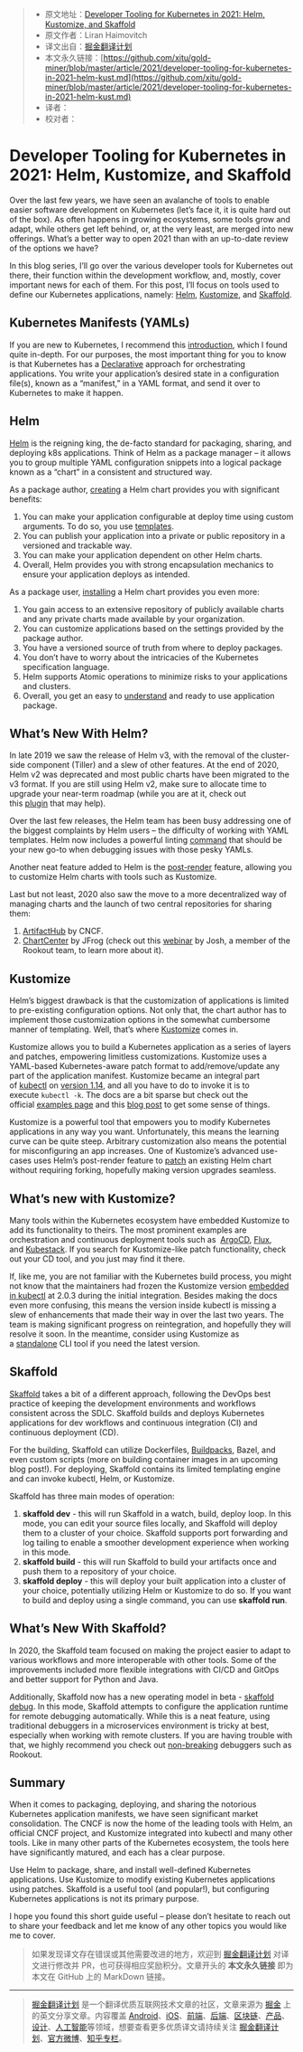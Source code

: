 > * 原文地址：[Developer Tooling for Kubernetes in 2021: Helm, Kustomize, and Skaffold](https://dzone.com/articles/developer-tooling-for-kubernetes-in-2021-helm-kust)
> * 原文作者：Liran Haimovitch
> * 译文出自：[掘金翻译计划](https://github.com/xitu/gold-miner)
> * 本文永久链接：[https://github.com/xitu/gold-miner/blob/master/article/2021/developer-tooling-for-kubernetes-in-2021-helm-kust.md](https://github.com/xitu/gold-miner/blob/master/article/2021/developer-tooling-for-kubernetes-in-2021-helm-kust.md)
> * 译者：
> * 校对者：

# Developer Tooling for Kubernetes in 2021: Helm, Kustomize, and Skaffold

Over the last few years, we have seen an avalanche of tools to enable easier software development on Kubernetes (let’s face it, it is quite hard out of the box). As often happens in growing ecosystems, some tools grow and adapt, while others get left behind, or, at the very least, are merged into new offerings. What’s a better way to open 2021 than with an up-to-date review of the options we have?

In this blog series, I’ll go over the various developer tools for Kubernetes out there, their function within the development workflow, and, mostly, cover important news for each of them. For this post, I’ll focus on tools used to define our Kubernetes applications, namely: [Helm](https://helm.sh/docs/helm/helm_lint/), [Kustomize](https://kustomize.io/), and [Skaffold](https://skaffold.dev/).

## Kubernetes Manifests (YAMLs)

If you are new to Kubernetes, I recommend this [introduction](https://www.jeremyjordan.me/kubernetes/), which I found quite in-depth. For our purposes, the most important thing for you to know is that Kubernetes has a [Declarative](https://www.leverege.com/iot-ebook/kubernetes-object-management-model) approach for orchestrating applications. You write your application’s desired state in a configuration file(s), known as a “manifest,” in a YAML format, and send it over to Kubernetes to make it happen.

## Helm

[Helm](https://helm.sh/) is the reigning king, the de-facto standard for packaging, sharing, and deploying k8s applications. Think of Helm as a package manager – it allows you to group multiple YAML configuration snippets into a logical package known as a “chart” in a consistent and structured way.

As a package author, [creating](https://opensource.com/article/20/5/helm-charts) a Helm chart provides you with significant benefits:

1. You can make your application configurable at deploy time using custom arguments. To do so, you use [templates](https://helm.sh/docs/chart_template_guide/).
2. You can publish your application into a private or public repository in a versioned and trackable way.
3. You can make your application dependent on other Helm charts.
4. Overall, Helm provides you with strong encapsulation mechanics to ensure your application deploys as intended.

As a package user, [installing](https://helm.sh/docs/helm/helm_install/) a Helm chart provides you even more:

1. You gain access to an extensive repository of publicly available charts and any private charts made available by your organization.
2. You can customize applications based on the settings provided by the package author.
3. You have a versioned source of truth from where to deploy packages.
4. You don’t have to worry about the intricacies of the Kubernetes specification language.
5. Helm supports Atomic operations to minimize risks to your applications and clusters.
6. Overall, you get an easy to [understand](https://www.rookout.com/blog/using-helm-to-improve-software-understandability) and ready to use application package.

## What’s New With Helm?

In late 2019 we saw the release of Helm v3, with the removal of the cluster-side component (Tiller) and a slew of other features. At the end of 2020, Helm v2 was deprecated and most public charts have been migrated to the v3 format. If you are still using Helm v2, make sure to allocate time to upgrade your near-term roadmap (while you are at it, check out this [plugin](https://github.com/helm/helm-2to3) that may help).

Over the last few releases, the Helm team has been busy addressing one of the biggest complaints by Helm users – the difficulty of working with YAML templates. Helm now includes a powerful linting [command](https://helm.sh/docs/helm/helm_lint/) that should be your new go-to when debugging issues with those pesky YAMLs.

Another neat feature added to Helm is the [post-render](https://helm.sh/docs/topics/advanced/) feature, allowing you to customize Helm charts with tools such as Kustomize.

Last but not least, 2020 also saw the move to a more decentralized way of managing charts and the launch of two central repositories for sharing them:

1. [ArtifactHub](https://artifacthub.io/) by CNCF.
2. [ChartCenter](https://chartcenter.io/) by JFrog (check out this [webinar](https://lp.rookout.com/webinar-modernized-developer-workflow) by Josh, a member of the Rookout team, to learn more about it).

## Kustomize

Helm’s biggest drawback is that the customization of applications is limited to pre-existing configuration options. Not only that, the chart author has to implement those customization options in the somewhat cumbersome manner of templating. Well, that’s where [Kustomize](https://kustomize.io/) comes in.

Kustomize allows you to build a Kubernetes application as a series of layers and patches, empowering limitless customizations. Kustomize uses a YAML-based Kubernetes-aware patch format to add/remove/update any part of the application manifest. Kustomize became an integral part of [kubectl](https://dockerlabs.collabnix.com/kubernetes/beginners/what-is-kubect.html) on [version 1.14](https://kubernetes.io/blog/2019/03/25/kubernetes-1-14-release-announcement/), and all you have to do to invoke it is to execute `kubectl -k`. The docs are a bit sparse but check out the official [examples page](https://github.com/kubernetes-sigs/kustomize/tree/master/examples) and this [blog post](https://www.digitalocean.com/community/tutorials/how-to-manage-your-kubernetes-configurations-with-kustomize) to get some sense of things.

Kustomize is a powerful tool that empowers you to modify Kubernetes applications in any way you want. Unfortunately, this means the learning curve can be quite steep. Arbitrary customization also means the potential for misconfiguring an app increases. One of Kustomize’s advanced use-cases uses Helm’s post-render feature to [patch](https://github.com/thomastaylor312/advanced-helm-demos/tree/master/post-render) an existing Helm chart without requiring forking, hopefully making version upgrades seamless.

## What’s new with Kustomize?

Many tools within the Kubernetes ecosystem have embedded Kustomize to add its functionality to theirs. The most prominent examples are orchestration and continuous deployment tools such as  [ArgoCD](https://argoproj.github.io/argo-cd/), [Flux](https://fluxcd.io/), and [Kubestack](https://www.kubestack.com/). If you search for Kustomize-like patch functionality, check out your CD tool, and you just may find it there.

If, like me, you are not familiar with the Kubernetes build process, you might not know that the maintainers had frozen the Kustomize version [embedded in kubectl](https://github.com/kubernetes/kubectl/issues/818) at 2.0.3 during the initial integration. Besides making the docs even more confusing, this means the version inside kubectl is missing a slew of enhancements that made their way in over the last two years. The team is making significant progress on reintegration, and hopefully they will resolve it soon. In the meantime, consider using Kustomize as a [standalone](https://kubectl.docs.kubernetes.io/installation/kustomize/) CLI tool if you need the latest version.

## Skaffold

[Skaffold](https://skaffold.dev/) takes a bit of a different approach, following the DevOps best practice of keeping the development environments and workflows consistent across the SDLC. Skaffold builds and deploys Kubernetes applications for dev workflows and continuous integration (CI) and continuous deployment (CD).

For the building, Skaffold can utilize Dockerfiles, [Buildpacks](https://buildpacks.io/), Bazel, and even custom scripts (more on building container images in an upcoming blog post!). For deploying, Skaffold contains its limited templating engine and can invoke kubectl, Helm, or Kustomize.

Skaffold has three main modes of operation:

1. **skaffold dev** - this will run Skaffold in a watch, build, deploy loop. In this mode, you can edit your source files locally, and Skaffold will deploy them to a cluster of your choice. Skaffold supports port forwarding and log tailing to enable a smoother development experience when working in this mode.
2. **skaffold build** - this will run Skaffold to build your artifacts once and push them to a repository of your choice.
3. **skaffold deploy** - this will deploy your built application into a cluster of your choice, potentially utilizing Helm or Kustomize to do so. If you want to build and deploy using a single command, you can use **skaffold run**.

## What’s New With Skaffold?

In 2020, the Skaffold team focused on making the project easier to adapt to various workflows and more interoperable with other tools. Some of the improvements included more flexible integrations with CI/CD and GitOps and better support for Python and Java.

Additionally, Skaffold now has a new operating model in beta - [skaffold debug](https://skaffold.dev/docs/workflows/debug/). In this mode, Skaffold attempts to configure the application runtime for remote debugging automatically. While this is a neat feature, using traditional debuggers in a microservices environment is tricky at best, especially when working with remote clusters. If you are having trouble with that, we highly recommend you check out [non-breaking](https://www.rookout.com/blog/making-rookouts-breakpoints-even-more-non-breaking) debuggers such as Rookout.

## Summary

When it comes to packaging, deploying, and sharing the notorious Kubernetes application manifests, we have seen significant market consolidation. The CNCF is now the home of the leading tools with Helm, an official CNCF project, and Kustomize integrated into kubectl and many other tools. Like in many other parts of the Kubernetes ecosystem, the tools here have significantly matured, and each has a clear purpose.

Use Helm to package, share, and install well-defined Kubernetes applications. Use Kustomize to modify existing Kubernetes applications using patches. Skaffold is a useful tool (and popular!), but configuring Kubernetes applications is not its primary purpose.

I hope you found this short guide useful – please don’t hesitate to reach out to share your feedback and let me know of any other topics you would like me to cover.

> 如果发现译文存在错误或其他需要改进的地方，欢迎到 [掘金翻译计划](https://github.com/xitu/gold-miner) 对译文进行修改并 PR，也可获得相应奖励积分。文章开头的 **本文永久链接** 即为本文在 GitHub 上的 MarkDown 链接。

---

> [掘金翻译计划](https://github.com/xitu/gold-miner) 是一个翻译优质互联网技术文章的社区，文章来源为 [掘金](https://juejin.im) 上的英文分享文章。内容覆盖 [Android](https://github.com/xitu/gold-miner#android)、[iOS](https://github.com/xitu/gold-miner#ios)、[前端](https://github.com/xitu/gold-miner#前端)、[后端](https://github.com/xitu/gold-miner#后端)、[区块链](https://github.com/xitu/gold-miner#区块链)、[产品](https://github.com/xitu/gold-miner#产品)、[设计](https://github.com/xitu/gold-miner#设计)、[人工智能](https://github.com/xitu/gold-miner#人工智能)等领域，想要查看更多优质译文请持续关注 [掘金翻译计划](https://github.com/xitu/gold-miner)、[官方微博](http://weibo.com/juejinfanyi)、[知乎专栏](https://zhuanlan.zhihu.com/juejinfanyi)。